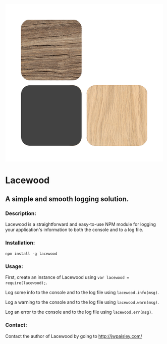 ![Lacewood](https://raw.githubusercontent.com/jwpaisley/lacewood/master/lacewood.png?token=AJkgS9Au2vzXzRyly9KQnFkY5sLSnrneks5XsPrQwA%3D%3D)
# Lacewood
## A simple and smooth logging solution.

### Description:
Lacewood is a straightforward and easy-to-use NPM module for logging your application's information to both the console and to a log file.

### Installation:
```
npm install -g lacewood
```

### Usage:
First, create an instance of Lacewood using `var lacewood = require(lacewood);`.

Log some info to the console and to the log file using `lacewood.info(msg)`.

Log a warning to the console and to the log file using `lacewood.warn(msg)`.

Log an error to the console and to the log file using `lacewood.err(msg)`.

### Contact:
Contact the author of Lacewood by going to http://jwpaisley.com/
